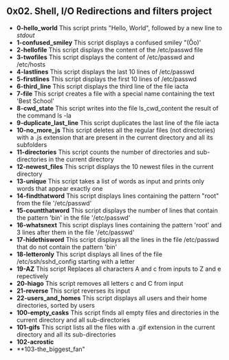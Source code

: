 ## 0x02. Shell, I/O Redirections and filters project
- **0-hello_world**
This script prints "Hello, World", followed by a new line to *stdout*
- **1-confused_smiley**
This script displays a confused smiley "(Ôo)'
- **2-hellofile**
This script displays the content of the /etc/passwd file
- **3-twofiles**
This script displays the content of /etc/passwd and /etc/hosts
- **4-lastlines**
This script displays the last 10 lines of /etc/passwd
- **5-firstlines**
This script displays the first 10 lines of /etc/passwd
- **6-third_line**
This script displays the third line of the file iacta
- **7-file**
This script creates a file with a special name containing the text 'Best School'
- **8-cwd_state**
This script writes into the file ls\_cwd\_content the result of the command ls -la
- **9-duplicate_last_line**
This script duplicates the last line of the file iacta
- **10-no_more_js**
This script deletes all the regular files (not directories) with a .js extension that are present in the current directory and all its subfolders
- **11-directories**
This script counts the number of directories and sub-directories in the current directory
- **12-newest_files**
This script displays the 10 newest files in the current directory
- **13-unique**
This script takes a list of words as input and prints only words that appear exactly one
- **14-findthatword**
This script displays lines containing the pattern "root" from the file '/etc/passwd'
- **15-countthatword**
This script displays the number of lines that contain the pattern 'bin' in the file '/etc/passwd'
- **16-whatsnext**
This script displays lines containing the pattern 'root' and 3 lines after them in the file '/etc/passwd'
- **17-hidethisword**
This script displays all the lines in the file /etc/passwd that do not contain the pattern 'bin'
- **18-letteronly**
This script displays all lines of the file /etc/ssh/sshd_config starting with a letter
- **19-AZ**
This script Replaces all characters A and c from inputs to Z and e repectively
- **20-hiago**
This script removes all letters c and C from input
- **21-reverse**
This script reverses its input
- **22-users\_and\_homes**
This script displays all users and their home directories, sorted by users
- **100-empty_casks**
This script finds all empty files and directories in the current directory and all sub-directories
- **101-gifs**
This script lists all the files with a .gif extension in the current directory and all its sub-directories
- **102-acrostic**
- **103-the\_biggest\_fan"
